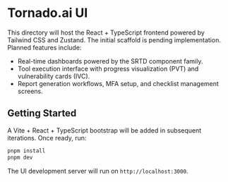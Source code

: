 # Tornado.ai UI

This directory will host the React + TypeScript frontend powered by Tailwind CSS and Zustand.
The initial scaffold is pending implementation. Planned features include:

- Real-time dashboards powered by the SRTD component family.
- Tool execution interface with progress visualization (PVT) and vulnerability cards (IVC).
- Report generation workflows, MFA setup, and checklist management screens.

## Getting Started

A Vite + React + TypeScript bootstrap will be added in subsequent iterations. Once ready, run:

```bash
pnpm install
pnpm dev
```

The UI development server will run on `http://localhost:3000`.
